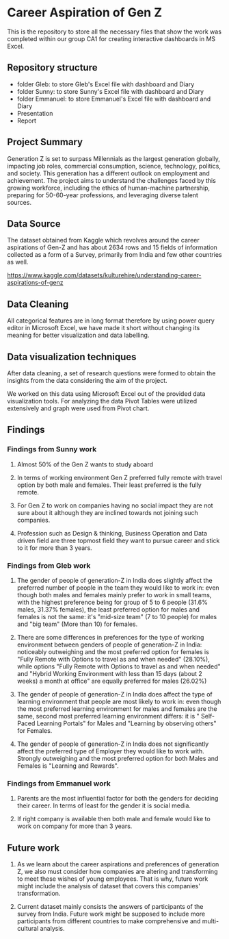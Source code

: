 # Career Aspiration of Gen Z 
This is the repository to store all the necessary files that show the work was completed within our group CA1 for creating interactive dashboards in MS Excel.

## Repository structure
- folder Gleb: to store Gleb's Excel file with dashboard and Diary
- folder Sunny: to store Sunny's Excel file with dashboard and Diary
- folder Emmanuel: to store Emmanuel's Excel file with dashboard and Diary
- Presentation
- Report

## Project Summary
Generation Z is set to surpass Millennials as the largest generation globally, impacting job roles, commercial consumption, science, technology, politics, and society. This generation has a different outlook on employment and achievement. The project aims to understand the challenges faced by this growing workforce, including the ethics of human-machine partnership, preparing for 50-60-year professions, and leveraging diverse talent sources.

## Data Source
The dataset obtained from Kaggle which revolves around the career aspirations of Gen-Z and has about 2634 rows and 15 fields of information collected as a form of a Survey, primarily from India and few other countries as well.

https://www.kaggle.com/datasets/kulturehire/understanding-career-aspirations-of-genz

## Data Cleaning
All categorical features are in long format therefore by using power query editor in Microsoft Excel, we have made it short without changing its meaning for better visualization and data labelling.

## Data visualization techniques
After data cleaning, a set of research questions were formed to obtain the insights from the data considering the aim of the project.  

We worked on this data using Microsoft Excel out of the provided data visualization tools. For analyzing the data Pivot Tables were utilized extensively and graph were used from Pivot chart.

## Findings  
### Findings from Sunny work
1) Almost 50% of the Gen Z wants to study aboard 

2) In terms of working environment Gen Z preferred fully remote with travel option by both male and females. Their least preferred is the fully remote.  

3) For Gen Z to work on companies having no social impact they are not sure about it although they are inclined towards not joining such companies. 

4) Profession such as Design & thinking, Business Operation and Data driven field are three topmost field they want to pursue career and stick to it for more than 3 years. 

### Findings from Gleb work
1) The gender of people of generation-Z in India does slightly affect the preferred number of people in the team they would like to work in: even though both males and females mainly prefer to work in small teams, with the highest preference being for group of 5 to 6 people (31.6% males, 31.37% females), the least preferred option for males and females is not the same: it's "mid-size team" (7 to 10 people) for males and "big team" (More than 10) for females. 

2) There are some differences in preferences for the type of working environment between genders of people of generation-Z in India: noticeably outweighing and the most preferred option for females is "Fully Remote with Options to travel as and when needed" (28.10%), while options "Fully Remote with Options to travel as and when needed" and "Hybrid Working Environment with less than 15 days (about 2 weeks) a month at office" are equally preferred for males (26.02%) 

3) The gender of people of generation-Z in India does affect the type of learning environment that people are most likely to work in: even though the most preferred learning environment for males and females are the same, second most preferred learning environment differs: it is " Self-Paced Learning Portals" for Males and "Learning by observing others" for Females. 

4) The gender of people of generation-Z in India does not significantly affect the preferred type of Employer they would like to work with. Strongly outweighing and the most preferred option for both Males and Females is "Learning and Rewards". 

### Findings from Emmanuel work
1) Parents are the most influential factor for both the genders for deciding their career. In terms of least for the gender it is social media. 

2) If right company is available then both male and female would like to work on company for more than 3 years. 

## Future work
1) As we learn about the career aspirations and preferences of generation Z, we also must consider how companies are altering and transforming to meet these wishes of young employees. That is why, future work might include the analysis of dataset that covers this companies' transformation.​

2) Current dataset mainly consists the answers of participants of the survey from India. Future work might be supposed to include more participants from different countries to make comprehensive and multi-cultural analysis.